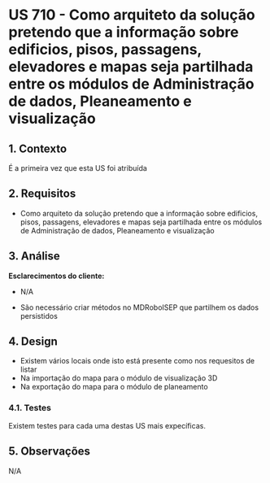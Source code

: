 # US 710 - Como arquiteto da solução pretendo que a informação sobre edificios, pisos, passagens, elevadores e mapas seja partilhada entre os módulos de Administração de dados, Pleaneamento e visualização 	

## 1. Contexto
É a primeira vez que esta US foi atribuída </br>

## 2. Requisitos

* Como arquiteto da solução pretendo que a informação sobre edificios, pisos, passagens, elevadores e mapas seja partilhada entre os módulos de Administração de dados, Pleaneamento e visualização 	

## 3. Análise

**Esclarecimentos do cliente:** 
* N/A

* São necessário criar métodos no MDRoboISEP que partilhem os dados persistidos

## 4. Design

* Existem vários locais onde isto está presente como nos requesitos de listar
* Na importação do mapa para o módulo de visualização 3D
* Na exportação do mapa para o módulo de planeamento


### 4.1. Testes

Existem testes para cada uma destas US mais expecíficas.

## 5. Observações
N/A